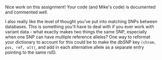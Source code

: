 Nice work on this assignment! Your code (and Mike's code) is documented and commented well.

I also really like the level of thought you've put into matching SNPs between databases. This is something you'll have to deal with if you ever work with variant data - what exactly makes two things the same SNP, especially when one SNP can have multiple reference alleles? One way to reformat your dictionary to account for this could be to make the dbSNP key `(chrom, pos, ref, alt)`, and add in each alternative allele as a separate entry pointing to the same rsID.
